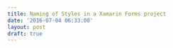 ```yaml
---
title: Naming of Styles in a Xamarin Forms project
date: '2016-07-04 06:33:00'
layout: post
draft: true
---
```

